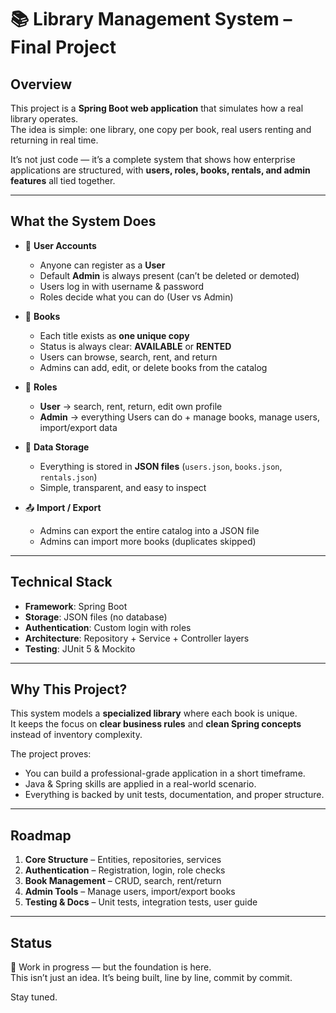 # 📚 Library Management System – Final Project

## Overview
This project is a **Spring Boot web application** that simulates how a real library operates.  
The idea is simple: one library, one copy per book, real users renting and returning in real time.  

It’s not just code — it’s a complete system that shows how enterprise applications are structured, with **users, roles, books, rentals, and admin features** all tied together.

---

## What the System Does
- 👤 **User Accounts**
  - Anyone can register as a **User**
  - Default **Admin** is always present (can’t be deleted or demoted)
  - Users log in with username & password  
  - Roles decide what you can do (User vs Admin)

- 📖 **Books**
  - Each title exists as **one unique copy**  
  - Status is always clear: **AVAILABLE** or **RENTED**  
  - Users can browse, search, rent, and return  
  - Admins can add, edit, or delete books from the catalog  

- 🔑 **Roles**
  - **User** → search, rent, return, edit own profile  
  - **Admin** → everything Users can do + manage books, manage users, import/export data  

- 📂 **Data Storage**
  - Everything is stored in **JSON files** (`users.json`, `books.json`, `rentals.json`)  
  - Simple, transparent, and easy to inspect  

- 📤 **Import / Export**
  - Admins can export the entire catalog into a JSON file  
  - Admins can import more books (duplicates skipped)  

---

## Technical Stack
- **Framework**: Spring Boot  
- **Storage**: JSON files (no database)  
- **Authentication**: Custom login with roles  
- **Architecture**: Repository + Service + Controller layers  
- **Testing**: JUnit 5 & Mockito  

---

## Why This Project?
This system models a **specialized library** where each book is unique.  
It keeps the focus on **clear business rules** and **clean Spring concepts** instead of inventory complexity.  

The project proves:  
- You can build a professional-grade application in a short timeframe.  
- Java & Spring skills are applied in a real-world scenario.  
- Everything is backed by unit tests, documentation, and proper structure.  

---

## Roadmap
1. **Core Structure** – Entities, repositories, services  
2. **Authentication** – Registration, login, role checks  
3. **Book Management** – CRUD, search, rent/return  
4. **Admin Tools** – Manage users, import/export books  
5. **Testing & Docs** – Unit tests, integration tests, user guide  

---

## Status
🚀 Work in progress — but the foundation is here.  
This isn’t just an idea. It’s being built, line by line, commit by commit.  

Stay tuned.  
